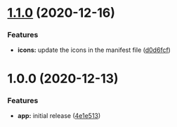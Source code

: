# [1.1.0](https://github.com/LucasCarioca/covid-stats/compare/v1.0.0...v1.1.0) (2020-12-16)


### Features

* **icons:** update the icons in the manifest file ([d0d6fcf](https://github.com/LucasCarioca/covid-stats/commit/d0d6fcf95a7cd6568520f7a5c1d9e158dd862a80))

# 1.0.0 (2020-12-13)


### Features

* **app:** initial release ([4e1e513](https://github.com/LucasCarioca/covid-stats/commit/4e1e51330ce309f43885d7408c1a6297c99fe149))
